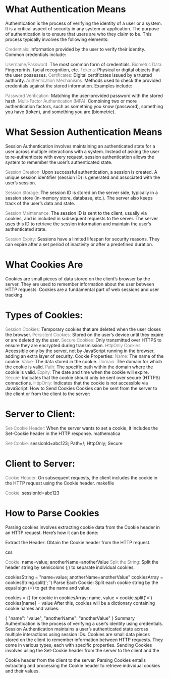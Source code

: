 # What Authentication Means
Authentication is the process of verifying the identity of a user or a system. It is a critical aspect of security in any system or application. The purpose of authentication is to ensure that users are who they claim to be. This process typically involves the following elements:

<span style="font-size: 14px; font-weight: 200;">Credentials: </span>Information provided by the user to verify their identity. Common credentials include:

<span style="font-size: 14px; font-weight: 200;">Username/Password: </span>The most common form of credentials.
<span style="font-size: 14px; font-weight: 200;">Biometric Data: </span>Fingerprints, facial recognition, etc.
<span style="font-size: 14px; font-weight: 200;">Tokens: </span>Physical or digital objects that the user possesses.
<span style="font-size: 14px; font-weight: 200;">Certificates: </span>Digital certificates issued by a trusted authority.
<span style="font-size: 14px; font-weight: 200;">Authentication Mechanisms: </span>Methods used to check the provided credentials against the stored information. Examples include:

<span style="font-size: 14px; font-weight: 200;">Password Verification: </span>Matching the user-provided password with the stored hash.
<span style="font-size: 14px; font-weight: 200;">Multi-Factor Authentication (MFA):</span> Combining two or more authentication factors, such as something you know (password), something you have (token), and something you are (biometric).

# What Session Authentication Means
Session Authentication involves maintaining an authenticated state for a user across multiple interactions with a system. Instead of asking the user to re-authenticate with every request, session authentication allows the system to remember the user’s authenticated state.

<span style="font-size: 14px; font-weight: 200;">Session Creation: </span> Upon successful authentication, a session is created. A unique session identifier (session ID) is generated and associated with the user’s session.

<span style="font-size: 14px; font-weight: 200;">Session Storage: </span>The session ID is stored on the server side, typically in a session store (in-memory store, database, etc.). The server also keeps track of the user’s data and state.

<span style="font-size: 14px; font-weight: 200;">Session Maintenance: </span>The session ID is sent to the client, usually via cookies, and is included in subsequent requests to the server. The server uses this ID to retrieve the session information and maintain the user’s authenticated state.

<span style="font-size: 14px; font-weight: 200;">Session Expiry: </span>Sessions have a limited lifespan for security reasons. They can expire after a set period of inactivity or after a predefined duration.

# What Cookies Are
Cookies are small pieces of data stored on the client’s browser by the server. They are used to remember information about the user between HTTP requests. Cookies are a fundamental part of web sessions and user tracking.

# Types of Cookies:

<span style="font-size: 14px; font-weight: 200;">Session Cookies: </span>Temporary cookies that are deleted when the user closes the browser.
<span style="font-size: 14px; font-weight: 200;">Persistent Cookies: </span>Stored on the user’s device until they expire or are deleted by the user.
<span style="font-size: 14px; font-weight: 200;">Secure Cookies: </span> Only transmitted over HTTPS to ensure they are encrypted during transmission.
<span style="font-size: 14px; font-weight: 200;">HttpOnly Cookies: </span> Accessible only by the server, not by JavaScript running in the browser, adding an extra layer of security.
Cookie Properties:
<span style="font-size: 14px; font-weight: 200;"></span>
<span style="font-size: 14px; font-weight: 200;">Name: </span> The name of the cookie.
<span style="font-size: 14px; font-weight: 200;">Value: </span>The data stored in the cookie.
<span style="font-size: 14px; font-weight: 200;">Domain: </span>The domain for which the cookie is valid.
<span style="font-size: 14px; font-weight: 200;">Path: </span>The specific path within the domain where the cookie is valid.
<span style="font-size: 14px; font-weight: 200;">Expiry: </span>The date and time when the cookie will expire.
<span style="font-size: 14px; font-weight: 200;">Secure: </span>Indicates that the cookie should only be sent over secure (HTTPS) connections.
<span style="font-size: 14px; font-weight: 200;">HttpOnly: </span>Indicates that the cookie is not accessible via JavaScript.
How to Send Cookies
Cookies can be sent from the server to the client or from the client to the server:

# Server to Client:

<span style="font-size: 14px; font-weight: 200;">Set-Cookie Header: </span> When the server wants to set a cookie, it includes the Set-Cookie header in the HTTP response.
mathematica

<span style="font-size: 14px; font-weight: 200;">Set-Cookie: </span>sessionId=abc123; Path=/; HttpOnly; Secure

# Client to Server:

<span style="font-size: 14px; font-weight: 200;">Cookie Header: </span>On subsequent requests, the client includes the cookie in the HTTP request using the Cookie header.
makefile

<span style="font-size: 14px; font-weight: 200;">Cookie: </span>sessionId=abc123

# How to Parse Cookies
Parsing cookies involves extracting cookie data from the Cookie header in an HTTP request. Here’s how it can be done:

Extract the Header: Obtain the Cookie header from the HTTP request.

css

<span style="font-size: 14px; font-weight: 200;">Cookie: </span>name=value; anotherName=anotherValue
<span style="font-size: 14px; font-weight: 200;">Split the String: </span>Split the header string by semicolons (;) to separate individual cookies.


cookiesString = "name=value; anotherName=anotherValue"
cookiesArray = cookiesString.split('; ')
Parse Each Cookie: Split each cookie string by the equal sign (=) to get the name and value.


cookies = {}
for cookie in cookiesArray:
    name, value = cookie.split('=')
    cookies[name] = value
After this, cookies will be a dictionary containing cookie names and values:

{
    "name": "value",
    "anotherName": "anotherValue"
}
Summary
Authentication is the process of verifying a user’s identity using credentials.
Session Authentication maintains a user’s authenticated state across multiple interactions using session IDs.
Cookies are small data pieces stored on the client to remember information between HTTP requests. They come in various types, each with specific properties.
Sending Cookies involves using the Set-Cookie header from the server to the client and the 

Cookie header from the client to the server.
Parsing Cookies entails extracting and processing the Cookie header to retrieve individual cookies and their values.